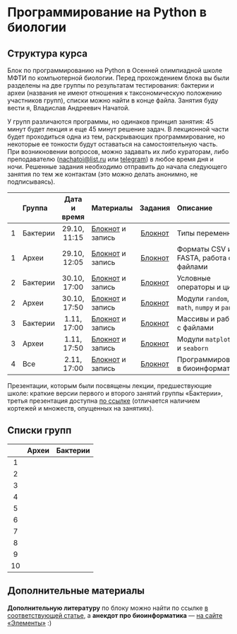 # Программирование на Python в биологии

## Структура курса

Блок по программированию на Python в Осенней олимпиадной школе МФТИ по компьютерной биологии. Перед прохождением блока вы были разделены на две группы по результатам тестирования: бактерии и археи (названия не имеют отношения к таксономическую положению участников групп), списки можно найти в конце файла. Занятия буду вести я, Владислав Андреевич Начатой. 

У групп различаются программы, но одинаков принцип занятия: 45 минут будет лекция и еще 45 минут решение задач. В лекционной части будет проходиться одна из тем, раскрывающих программирование, но некоторые ее тонкости будут оставаться на самостоятельную часть. При возникновении вопросов, можно задавать их либо кураторам, либо преподавателю (nachatoi@list.ru или [telegram](https://t.me/subpolare)) в любое время дня и ночи. Решенные задания необходимо отправить до начала следующего занятия по тем же контактам (это можно делать анонимно, не подписываясь).  

|  | Группа | Дата и время | Материалы | Задания | Описание | 
| :------: | :------ | :------: | :------ | :------: | :------ | 
| 1 | Бактерии | 29.10, 11:15 | [Блокнот](https://colab.research.google.com/drive/1FNm7qUJJ4NmorT_FN5Qr0uYSxLIf1hjQ?usp=sharing) и запись | [Блокнот](https://colab.research.google.com/drive/1IZrKNB_qbbPn-tbQcqs1u92llNN-dncw?usp=sharing) | Типы переменных | 
| 1 | Археи | 29.10, 12:05 | [Блокнот]() и запись | [Блокнот]() | Форматы CSV и FASTA, работа с файлами | 
| 2 | Бактерии | 30.10, 17:00 | [Блокнот](https://colab.research.google.com/drive/1toxkOC-67pY38gG2k1X-hmurRS37jslq?usp=sharing) и запись | [Блокнот](https://colab.research.google.com/drive/1YgFAvtDf819gt-_z133LLXC9y8zbTQ35?usp=sharing) | Условные операторы и циклы |
| 2 | Археи | 30.10, 17:50 | [Блокнот]() и запись | [Блокнот]() | Модули `random`, `math`, `numpy` и `pandas` | 
| 3 | Бактерии | 1.11, 17:00 | [Блокнот](https://colab.research.google.com/drive/13y1J3-1HQUpRnXi3KdJ-C-WzoOfD3GYk?usp=sharing) и запись | [Блокнот](https://colab.research.google.com/drive/1-WqB5sP0zeWT2kzmHQN8cHZE4gH8x99v?usp=sharing) | Массивы и работа с файлами | 
| 3 | Археи | 1.11, 17:50 | [Блокнот]() и запись | [Блокнот]() | Модули `matplotlib` и `seaborn` | 
| 4 | Все | 2.11, 17:00 | [Блокнот]() и запись | [Блокнот]() | Программирования в биоинформатике | 

Презентации, которым были посвящены лекции, предшествующие школе: краткие версии первого и второго занятий группы «Бактерии», третья презентация доступна [по ссылке](https://colab.research.google.com/drive/1xdyhJfevkgNREhJddvdVWbU-mgkIJWF8?usp=sharing) (отличается наличием кортежей и множеств, опущенных на занятиях). 

## Списки групп

|  | Археи | Бактерии |
| :------: | :------ | :------ | 
| 1 |  |  |
| 2 |  |  |
| 3 |  |  |
| 4 |  |  |
| 5 |  |  |
| 6 |  |  |
| 7 |  |  |
| 8 |  |  |
| 9 |  |  |
| 10 |  |  |

## Дополнительные материалы

**Дополнительную литературу** по блоку можно найти по ссылке [в соответствующей статье](https://vk.com/@nachatoi-literatura-po-python), а **анекдот про биоинформатика** — [на сайте «Элементы»](https://elementy.ru/nauchno-populyarnaya_biblioteka/432183/Bioinformatiki_proiskhozhdenie_i_zhiznennyy_tsikl) :)
